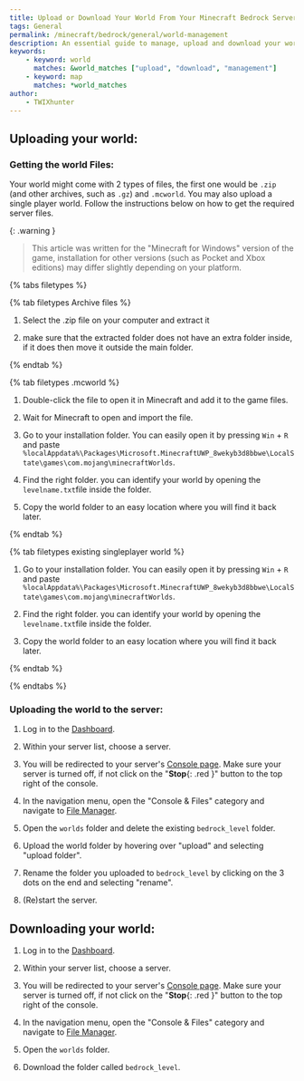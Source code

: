 ```yaml
---
title: Upload or Download Your World From Your Minecraft Bedrock Server
tags: General
permalink: /minecraft/bedrock/general/world-management
description: An essential guide to manage, upload and download your world to and from your server.
keywords:
    - keyword: world
      matches: &world_matches ["upload", "download", "management"]
    - keyword: map
      matches: *world_matches
author:
    - TWIXhunter
---
```

## Uploading your world:

### Getting the world Files:
Your world might come with 2 types of files, the first one would be `.zip` (and other archives, such as `.gz`) and `.mcworld`. You may also upload a single player world.
Follow the instructions below on how to get the required server files.

{: .warning }
> This article was written for the "Minecraft for Windows" version of the game, installation for other versions (such as Pocket and Xbox editions) may differ slightly depending on your platform.

{% tabs filetypes %}


{% tab filetypes  Archive files %}

1. Select the .zip file on your computer and extract it

2. make sure that the extracted folder does not have an extra folder inside, if it does then move it outside the main folder.

{% endtab %}


{% tab filetypes .mcworld %}

1. Double-click the file to open it in Minecraft and add it to the game files.

2. Wait for Minecraft to open and import the file.

3. Go to your installation folder. You can easily open it by pressing `Win` + `R` and paste `%localAppdata%\Packages\Microsoft.MinecraftUWP_8wekyb3d8bbwe\LocalState\games\com.mojang\minecraftWorlds`.

4. Find the right folder. you can identify your world by opening the `levelname.txt`file inside the folder.

5. Copy the world folder to an easy location where you will find it back later.

{% endtab %}



{% tab filetypes existing singleplayer world %}

1. Go to your installation folder. You can easily open it by pressing `Win` + `R` and paste `%localAppdata%\Packages\Microsoft.MinecraftUWP_8wekyb3d8bbwe\LocalState\games\com.mojang\minecraftWorlds`.

2. Find the right folder. you can identify your world by opening the `levelname.txt`file inside the folder.

3. Copy the world folder to an easy location where you will find it back later.

{% endtab %}


{% endtabs %}


### Uploading the world to the server:

1. Log in to the [Dashboard](https://client.falixnodes.net/).

2. Within your server list, choose a server.

3. You will be redirected to your server's [Console page](https://client.falixnodes.net/server/console). Make sure your server is turned off, if not click on the "**Stop**{: .red }" button to the top right of the console.

4. In the navigation menu, open the "Console & Files" category and navigate to [File Manager](https://client.falixnodes.net/server/filemanager).

5. Open the `worlds` folder and delete the existing `bedrock_level` folder.

6. Upload the world folder by hovering over "upload" and selecting "upload folder".

7. Rename the folder you uploaded to `bedrock_level` by clicking on the 3 dots on the end and selecting "rename".

8. (Re)start the server.

## Downloading your world:

1. Log in to the [Dashboard](https://client.falixnodes.net/).

2. Within your server list, choose a server.

3. You will be redirected to your server's [Console page](https://client.falixnodes.net/server/console). Make sure your server is turned off, if not click on the "**Stop**{: .red }" button to the top right of the console.

4. In the navigation menu, open the "Console & Files" category and navigate to [File Manager](https://client.falixnodes.net/server/filemanager).

5. Open the `worlds` folder.

6. Download the folder called `bedrock_level`.
